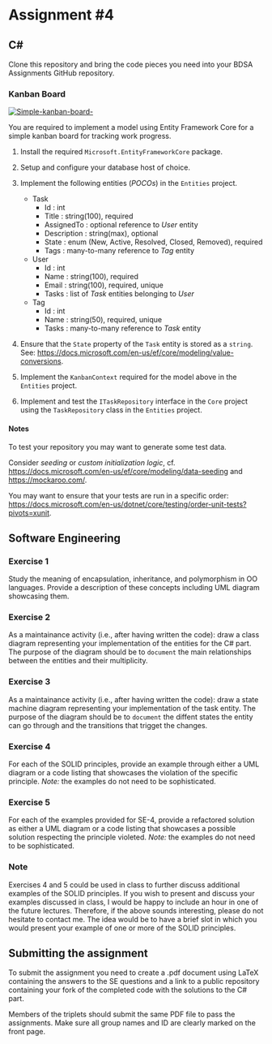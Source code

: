 # Assignment #4

## C&#35;

Clone this repository and bring the code pieces you need into your BDSA Assignments GitHub repository.

### Kanban Board

[![Simple-kanban-board-](https://upload.wikimedia.org/wikipedia/commons/thumb/d/d3/Simple-kanban-board-.jpg/512px-Simple-kanban-board-.jpg)](https://commons.wikimedia.org/wiki/File:Simple-kanban-board-.jpg "Jeff.lasovski [CC BY-SA 3.0 (https://creativecommons.org/licenses/by-sa/3.0)], via Wikimedia Commons")

You are required to implement a model using Entity Framework Core for a simple kanban board for tracking work progress.

1. Install the required `Microsoft.EntityFrameworkCore` package.

1. Setup and configure your database host of choice.

1. Implement the following entities (*POCOs*) in the `Entities` project.

    - Task
        - Id : int
        - Title : string(100), required
        - AssignedTo : optional reference to *User* entity
        - Description : string(max), optional
        - State : enum (New, Active, Resolved, Closed, Removed), required
        - Tags : many-to-many reference to *Tag* entity
    - User
        - Id : int
        - Name : string(100), required
        - Email : string(100), required, unique
        - Tasks : list of *Task* entities belonging to *User*
    - Tag
        - Id : int
        - Name : string(50), required, unique
        - Tasks : many-to-many reference to *Task* entity

1. Ensure that the `State` property of the `Task` entity is stored as a `string`. See: <https://docs.microsoft.com/en-us/ef/core/modeling/value-conversions>.

1. Implement the `KanbanContext` required for the model above in the `Entities` project.

1. Implement and test the `ITaskRepository` interface in the `Core` project using the `TaskRepository` class in the `Entities` project.

#### Notes

To test your repository you may want to generate some test data.

Consider *seeding* or *custom initialization logic*, cf. <https://docs.microsoft.com/en-us/ef/core/modeling/data-seeding> and <https://mockaroo.com/>.

You may want to ensure that your tests are run in a specific order: <https://docs.microsoft.com/en-us/dotnet/core/testing/order-unit-tests?pivots=xunit>.










## Software Engineering

### Exercise 1

Study the meaning of encapsulation, inheritance, and polymorphism in OO languages.  Provide a description of these concepts including UML diagram showcasing them.

### Exercise 2

As a maintainance activity (i.e., after having written the code): draw a class diagram representing your implementation of the entities for the C# part.  The purpose of the diagram should be to `document` the main relationships between the entities and their multiplicity.  

### Exercise 3

As a maintainance activity (i.e., after having written the code): draw a state machine diagram representing your implementation of the task entity.  The purpose of the diagram should be to `document` the diffent states the entity can go through and the transitions that trigget the changes.  

### Exercise 4

For each of the SOLID principles, provide an example through either a UML diagram or a code listing that showcases the violation of the specific principle.
_Note:_ the examples do not need to be sophisticated.

### Exercise 5

For each of the examples provided for SE-4, provide a refactored solution as either a UML diagram or a code listing that showcases a possible solution respecting the principle violeted.
_Note:_ the examples do not need to be sophisticated.

### Note 
Exercises 4 and 5 could be used in class to further discuss additional examples of the SOLID principles.  If you wish to present and discuss your examples discussed in class, I would be happy to include an hour in one of the future lectures.  Therefore, if the above sounds interesting, please do not hesitate to contact me.  The idea would be to have a brief slot in which you would present your example of one or more of the SOLID principles.




## Submitting the assignment

To submit the assignment you need to create a .pdf document using LaTeX containing the answers to the SE questions and a link to a public repository containing your fork of the completed code with the solutions to the C# part.  

Members of the triplets should submit the same PDF file to pass the assignments.  Make sure all group names and ID are clearly marked on the front page. 


